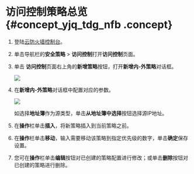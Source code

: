 # 访问控制策略总览 {#concept_yjq_tdg_nfb .concept}

1.  登陆[云防火墙控制台](https://yundun.console.aliyun.com/?p=cfwnext#/overview)。
2.  单击导航栏的**安全策略** \> **访问控制**打开**访问控制**页面。
3.  单击 **访问控制**页面右上角的**新增策略**按钮，打开**新增内-外策略**对话框。

    ![](http://static-aliyun-doc.oss-cn-hangzhou.aliyuncs.com/assets/img/21269/154813849911763_zh-CN.png)

4.  在**新增内-外策略**对话框中配置对应的参数。

    ![](http://static-aliyun-doc.oss-cn-hangzhou.aliyuncs.com/assets/img/21269/154813849911764_zh-CN.png)

    如选择**地址簿**作为源类型，单击**从地址簿中选择**按钮选择源IP地址。

5.  在**操作**栏单击**插入**，将新策略插入到当前策略之前。
6.  在**操作**栏单击**移动**，输入需要移动该策略到指定优先级的数字，单击**确定**保存设置。
7.  您可在**操作**栏单击**编辑**按钮对已创建的策略配置进行修改；或单击**删除**按钮对已创建的策略进行删除。

